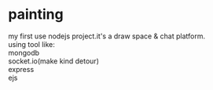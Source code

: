 # painting

my first use nodejs project.it's a draw space & chat platform.<br>
using tool like:<br>
mongodb<br>
socket.io(make kind detour)<br>
express<br>
ejs<br>
